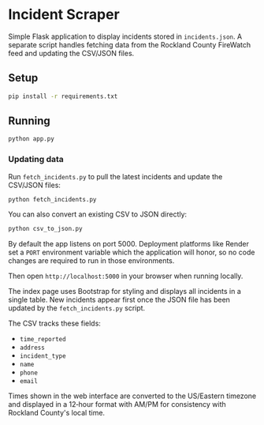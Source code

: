 # Incident Scraper

Simple Flask application to display incidents stored in `incidents.json`. A
separate script handles fetching data from the Rockland County FireWatch feed
and updating the CSV/JSON files.

## Setup

```bash
pip install -r requirements.txt
```

## Running

```bash
python app.py
```

### Updating data

Run `fetch_incidents.py` to pull the latest incidents and update the CSV/JSON
files:

```bash
python fetch_incidents.py
```

You can also convert an existing CSV to JSON directly:

```bash
python csv_to_json.py
```

By default the app listens on port 5000. Deployment platforms like Render set a
`PORT` environment variable which the application will honor, so no code changes
are required to run in those environments.

Then open `http://localhost:5000` in your browser when running locally.

The index page uses Bootstrap for styling and displays all incidents in a single
table. New incidents appear first once the JSON file has been updated by the
`fetch_incidents.py` script.

The CSV tracks these fields:

- `time_reported`
- `address`
- `incident_type`
- `name`
- `phone`
- `email`

Times shown in the web interface are converted to the US/Eastern timezone
and displayed in a 12‑hour format with AM/PM for consistency with
Rockland County's local time.

